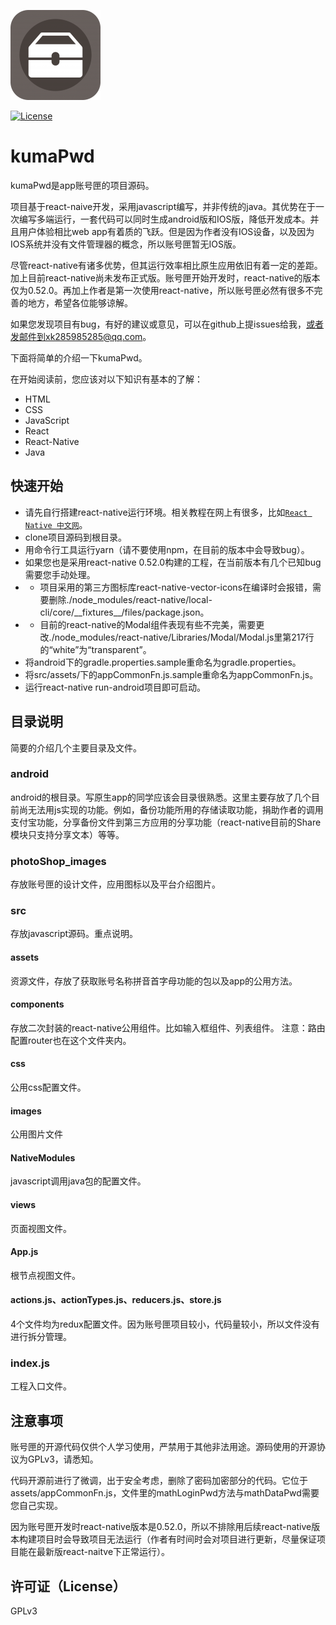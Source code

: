 ![](https://github.com/xiek881028/kumaPwd/blob/master/android/app/src/main/res/mipmap-xxhdpi/ic_launcher.png)

[![License](https://img.shields.io/aur/license/yaourt.svg)](#)

# kumaPwd

kumaPwd是app账号匣的项目源码。

项目基于react-naive开发，采用javascript编写，并非传统的java。其优势在于一次编写多端运行，一套代码可以同时生成android版和IOS版，降低开发成本。并且用户体验相比web app有着质的飞跃。但是因为作者没有IOS设备，以及因为IOS系统并没有文件管理器的概念，所以账号匣暂无IOS版。

尽管react-native有诸多优势，但其运行效率相比原生应用依旧有着一定的差距。加上目前react-native尚未发布正式版。账号匣开始开发时，react-native的版本仅为0.52.0。再加上作者是第一次使用react-native，所以账号匣必然有很多不完善的地方，希望各位能够谅解。

如果您发现项目有bug，有好的建议或意见，可以在github上提issues给我，或者发邮件到xk285985285@qq.com。

下面将简单的介绍一下kumaPwd。

在开始阅读前，您应该对以下知识有基本的了解：

- HTML
- CSS
- JavaScript
- React
- React-Native
- Java

## 快速开始

- 请先自行搭建react-native运行环境。相关教程在网上有很多，比如[`React Native 中文网`](https://reactnative.cn/docs/0.51/getting-started.html)。
- clone项目源码到根目录。
- 用命令行工具运行yarn（请不要使用npm，在目前的版本中会导致bug）。
- 如果您也是采用react-native 0.52.0构建的工程，在当前版本有几个已知bug需要您手动处理。
- - 项目采用的第三方图标库react-native-vector-icons在编译时会报错，需要删除./node_modules/react-native/local-cli/core/\_\_fixtures\_\_/files/package.json。
- - 目前的react-native的Modal组件表现有些不完美，需要更改./node_modules/react-native/Libraries/Modal/Modal.js里第217行的“white”为“transparent”。
- 将android下的gradle.properties.sample重命名为gradle.properties。
- 将src/assets/下的appCommonFn.js.sample重命名为appCommonFn.js。
- 运行react-native run-android项目即可启动。

## 目录说明

简要的介绍几个主要目录及文件。

### android

android的根目录。写原生app的同学应该会目录很熟悉。这里主要存放了几个目前尚无法用js实现的功能。例如，备份功能所用的存储读取功能，捐助作者的调用支付宝功能，分享备份文件到第三方应用的分享功能（react-native目前的Share模块只支持分享文本）等等。

### photoShop_images

存放账号匣的设计文件，应用图标以及平台介绍图片。

### src

存放javascript源码。重点说明。

#### assets

资源文件，存放了获取账号名称拼音首字母功能的包以及app的公用方法。

#### components

存放二次封装的react-native公用组件。比如输入框组件、列表组件。
注意：路由配置router也在这个文件夹内。

#### css

公用css配置文件。

#### images

公用图片文件

#### NativeModules

javascript调用java包的配置文件。

#### views

页面视图文件。

#### App.js

根节点视图文件。

#### actions.js、actionTypes.js、reducers.js、store.js

4个文件均为redux配置文件。因为账号匣项目较小，代码量较小，所以文件没有进行拆分管理。

### index.js

工程入口文件。

## 注意事项

账号匣的开源代码仅供个人学习使用，严禁用于其他非法用途。源码使用的开源协议为GPLv3，请悉知。

代码开源前进行了微调，出于安全考虑，删除了密码加密部分的代码。它位于assets/appCommonFn.js，文件里的mathLoginPwd方法与mathDataPwd需要您自己实现。

因为账号匣开发时react-native版本是0.52.0，所以不排除用后续react-native版本构建项目时会导致项目无法运行（作者有时间时会对项目进行更新，尽量保证项目能在最新版react-naitve下正常运行）。

## 许可证（License）

GPLv3
